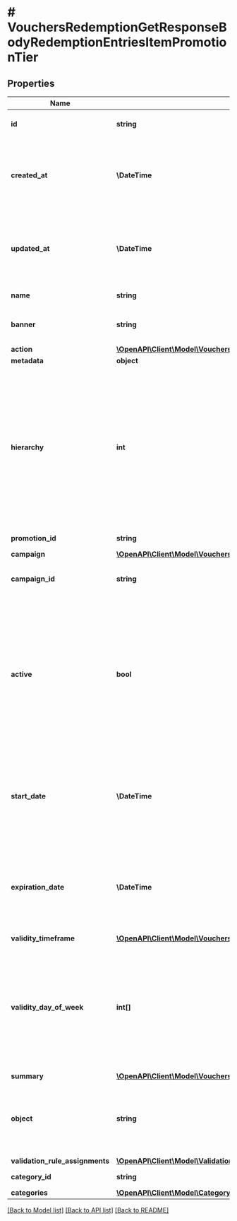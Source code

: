 # # VouchersRedemptionGetResponseBodyRedemptionEntriesItemPromotionTier

## Properties

Name | Type | Description | Notes
------------ | ------------- | ------------- | -------------
**id** | **string** | Unique promotion tier ID. | [optional]
**created_at** | **\DateTime** | Timestamp representing the date and time when the promotion tier was created in ISO 8601 format. | [optional]
**updated_at** | **\DateTime** | Timestamp representing the date and time when the promotion tier was updated in ISO 8601 format. | [optional]
**name** | **string** | Name of the promotion tier. | [optional]
**banner** | **string** | Text to be displayed to your customers on your website. | [optional]
**action** | [**\OpenAPI\Client\Model\VouchersRedemptionGetResponseBodyRedemptionEntriesItemPromotionTierAction**](VouchersRedemptionGetResponseBodyRedemptionEntriesItemPromotionTierAction.md) |  | [optional]
**metadata** | **object** |  | [optional]
**hierarchy** | **int** | The promotions hierarchy defines the order in which the discounts from different tiers will be applied to a customer&#39;s order. If a customer qualifies for discounts from more than one tier, discounts will be applied in the order defined in the hierarchy. | [optional]
**promotion_id** | **string** | Promotion unique ID. | [optional]
**campaign** | [**\OpenAPI\Client\Model\VouchersRedemptionGetResponseBodyRedemptionEntriesItemPromotionTierCampaign**](VouchersRedemptionGetResponseBodyRedemptionEntriesItemPromotionTierCampaign.md) |  | [optional]
**campaign_id** | **string** | Promotion tier&#39;s parent campaign&#39;s unique ID. | [optional]
**active** | **bool** | A flag to toggle the promotion tier on or off. You can disable a promotion tier even though it&#39;s within the active period defined by the &#x60;start_date&#x60; and &#x60;expiration_date&#x60;.    - &#x60;true&#x60; indicates an *active* promotion tier - &#x60;false&#x60; indicates an *inactive* promotion tier | [optional]
**start_date** | **\DateTime** | Activation timestamp defines when the promotion tier starts to be active in ISO 8601 format. Promotion tier is *inactive before* this date. | [optional]
**expiration_date** | **\DateTime** | Activation timestamp defines when the promotion tier expires in ISO 8601 format. Promotion tier is *inactive after* this date. | [optional]
**validity_timeframe** | [**\OpenAPI\Client\Model\VouchersRedemptionGetResponseBodyRedemptionEntriesItemPromotionTierValidityTimeframe**](VouchersRedemptionGetResponseBodyRedemptionEntriesItemPromotionTierValidityTimeframe.md) |  | [optional]
**validity_day_of_week** | **int[]** | Integer array corresponding to the particular days of the week in which the promotion tier is valid.  - &#x60;0&#x60;  Sunday   - &#x60;1&#x60;  Monday   - &#x60;2&#x60;  Tuesday   - &#x60;3&#x60;  Wednesday   - &#x60;4&#x60;  Thursday   - &#x60;5&#x60;  Friday   - &#x60;6&#x60;  Saturday | [optional]
**summary** | [**\OpenAPI\Client\Model\VouchersRedemptionGetResponseBodyRedemptionEntriesItemPromotionTierSummary**](VouchersRedemptionGetResponseBodyRedemptionEntriesItemPromotionTierSummary.md) |  | [optional]
**object** | **string** | The type of object represented by JSON. This object stores information about the promotion tier. | [optional] [default to 'promotion_tier']
**validation_rule_assignments** | [**\OpenAPI\Client\Model\ValidationRuleAssignmentsList**](ValidationRuleAssignmentsList.md) |  | [optional]
**category_id** | **string** | Promotion tier category ID. | [optional]
**categories** | [**\OpenAPI\Client\Model\Category[]**](Category.md) |  | [optional]

[[Back to Model list]](../../README.md#models) [[Back to API list]](../../README.md#endpoints) [[Back to README]](../../README.md)

